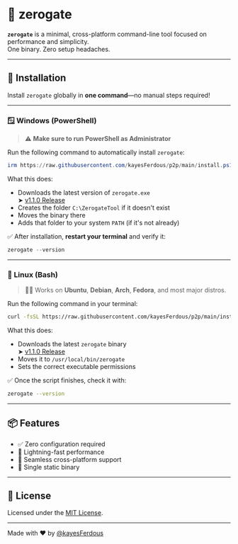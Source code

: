 # 🚪 zerogate

**`zerogate`** is a minimal, cross-platform command-line tool focused on performance and simplicity.  
One binary. Zero setup headaches.

---

## 🔧 Installation

Install `zerogate` globally in **one command**—no manual steps required!

---

### 🪟 Windows (PowerShell)

> ⚠️ **Make sure to run PowerShell as Administrator**

Run the following command to automatically install `zerogate`:

```powershell
irm https://raw.githubusercontent.com/kayesFerdous/p2p/main/install.ps1 | iex
```

What this does:

- Downloads the latest version of `zerogate.exe`  
  ➤ [v1.1.0 Release](https://github.com/kayesFerdous/p2p/releases/download/v1.1.0/zerogate.exe)
- Creates the folder `C:\ZerogateTool` if it doesn't exist
- Moves the binary there
- Adds that folder to your system `PATH` (if it's not already)

✅ After installation, **restart your terminal** and verify it:

```powershell
zerogate --version
```

---

### 🐧 Linux (Bash)

> 🧑‍💻 Works on **Ubuntu**, **Debian**, **Arch**, **Fedora**, and most major distros.

Run the following command in your terminal:

```bash
curl -fsSL https://raw.githubusercontent.com/kayesFerdous/p2p/main/install.sh | bash
```

What this does:

- Downloads the latest `zerogate` binary  
  ➤ [v1.1.0 Release](https://github.com/kayesFerdous/p2p/releases/download/v1.1.0/zerogate)
- Moves it to `/usr/local/bin/zerogate`
- Sets the correct executable permissions

✅ Once the script finishes, check it with:

```bash
zerogate --version
```

---

## 📦 Features

- ✅ Zero configuration required
- 🚀 Lightning-fast performance
- 🔁 Seamless cross-platform support
- 🧩 Single static binary

---

## 📄 License

Licensed under the [MIT License](https://opensource.org/licenses/MIT).

---

Made with ❤️ by [@kayesFerdous](https://github.com/kayesFerdous)
